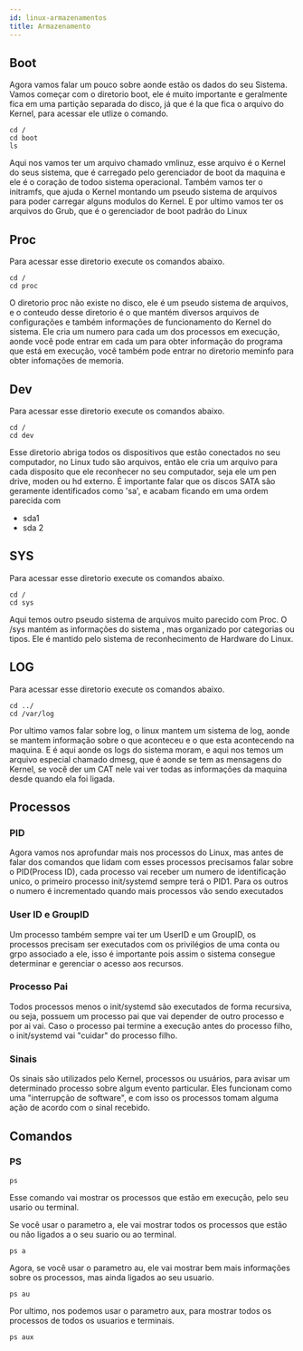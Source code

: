 ```yaml
---
id: linux-armazenamentos
title: Armazenamento
---
```


## Boot

Agora vamos falar um pouco sobre aonde estão os dados do seu Sistema. Vamos começar com o diretorio boot, ele é muito importante e geralmente fica em uma partição separada do disco, já que é la que fica o arquivo do Kernel, para acessar ele utlize o comando.

```shell
cd /
cd boot
ls
```

Aqui nos vamos ter um arquivo chamado vmlinuz, esse arquivo é o Kernel do seus sistema, que é carregado pelo gerenciador de boot da maquina e ele é o coração de todoo sistema operacional. Também vamos ter o initramfs, que ajuda o Kernel montando um pseudo sistema de arquivos para poder carregar alguns modulos do Kernel. E por ultimo vamos ter os arquivos do Grub, que é o gerenciador de boot padrão do Linux

## Proc

Para acessar esse diretorio execute os comandos abaixo.

```shell
cd /
cd proc
```

O diretorio proc não existe no disco, ele é um pseudo sistema de arquivos, e o conteudo desse diretorio é o que mantém diversos arquivos de configurações e também informações de funcionamento do Kernel do sistema. Ele cria um numero para cada um dos processos em execução, aonde você pode entrar em cada um para obter informação do programa que está em execução, você também pode entrar no diretorio meminfo para obter infomações de memoria.

## Dev

Para acessar esse diretorio execute os comandos abaixo.

```shell
cd /
cd dev
```

Esse diretorio abriga todos os dispositivos que estão conectados no seu computador, no Linux tudo são arquivos, então ele cria um arquivo para cada disposito que ele reconhecer no seu computador, seja ele um pen drive, moden ou hd externo. É importante falar que os discos SATA são geramente identificados como 'sa', e acabam ficando em uma ordem parecida com

- sda1
- sda 2

## SYS

Para acessar esse diretorio execute os comandos abaixo.

```shell
cd /
cd sys
```

Aqui temos outro pseudo sistema de arquivos muito parecido com Proc. O /sys mantém as informações do sistema , mas organizado por categorias ou tipos. Ele é mantido pelo sistema de reconhecimento de Hardware do Linux.

## LOG

Para acessar esse diretorio execute os comandos abaixo.

```shell
cd ../
cd /var/log
```

Por ultimo vamos falar sobre log, o linux mantem um sistema de log, aonde se mantem informação sobre o que aconteceu e o que esta acontecendo na maquina. E é aqui aonde os logs do sistema moram, e aqui nos temos um arquivo especial chamado dmesg, que é aonde se tem as mensagens do Kernel, se você der um CAT nele vai ver todas as informações da maquina desde quando ela foi ligada.

## Processos

### PID

Agora vamos nos aprofundar mais nos processos do Linux, mas antes de falar dos comandos que lidam com esses processos precisamos falar sobre o PID(Process ID), cada processo vai receber um numero de identificação unico, o primeiro processo init/systemd sempre terá o PID1. Para os outros o numero é incrementado quando mais processos vão sendo executados

### User ID e GroupID

Um processo também sempre vai ter um UserID e um GroupID, os processos precisam ser executados com os privilégios de uma conta ou grpo associado a ele, isso é importante pois assim o sistema consegue determinar e gerenciar o acesso aos recursos.

### Processo Pai

Todos processos menos o init/systemd são executados de forma recursiva, ou seja, possuem um processo pai que vai depender de outro processo e por ai vai. Caso o processo pai termine a execução antes do processo filho, o init/systemd vai "cuidar" do processo filho.

### Sinais

Os sinais são utilizados pelo Kernel, processos ou usuários, para avisar um determinado processo sobre algum evento particular. Eles funcionam como uma "interrupção de software", e com isso os processos tomam alguma ação de acordo com o sinal recebido.

## Comandos

### PS

```shell
ps
```

Esse comando vai mostrar os processos que estão em execução, pelo seu usario ou terminal.

Se você usar o parametro a, ele vai mostrar todos os processos que estão ou não ligados a o seu suario ou ao terminal.

```shell
ps a
```

Agora, se você usar o parametro au, ele vai mostrar bem mais informações sobre os processos, mas ainda ligados ao seu usuario.

```shell
ps au
```

Por ultimo, nos podemos usar o parametro aux, para mostrar todos os processos de todos os usuarios e terminais.

```shell
ps aux
```
